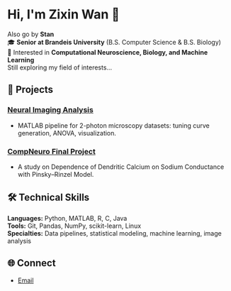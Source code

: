 # Hi, I'm Zixin Wan 👋 
Also go by **Stan**   
🎓 **Senior at Brandeis University** (B.S. Computer Science & B.S. Biology)  
🧬 Interested in **Computational Neuroscience, Biology, and Machine Learning**  
Still exploring my field of interests...

## 📂 Projects
### [**Neural Imaging Analysis**](#) ###
   - MATLAB pipeline for 2-photon microscopy datasets: tuning curve generation, ANOVA, visualization.
### [CompNeuro Final Project](https://github.com/stanzixinwan/comp-neuro-final-project) ###
   - A study on Dependence of Dendritic Calcium on Sodium Conductance with Pinsky–Rinzel Model.

## 🛠️ Technical Skills
**Languages:** Python, MATLAB, R, C, Java  
**Tools:** Git, Pandas, NumPy, scikit-learn, Linux  
**Specialties:** Data pipelines, statistical modeling, machine learning, image analysis

## 🌐 Connect
- [Email](mailto:zixinwan@brandeis.edu)

<!--
**stanzixinwan/stanzixinwan** is a ✨ _special_ ✨ repository because its `README.md` (this file) appears on your GitHub profile.

Here are some ideas to get you started:

- 🔭 I’m currently working on ...
- 🌱 I’m currently learning ...
- 👯 I’m looking to collaborate on ...
- 🤔 I’m looking for help with ...
- 💬 Ask me about ...
- 📫 How to reach me: ...
- 😄 Pronouns: ...
- ⚡ Fun fact: ...
-->
